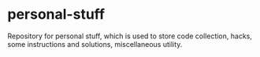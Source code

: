 personal-stuff
==============

Repository for personal stuff, which is used to store code collection, hacks, some instructions and solutions, miscellaneous utility.